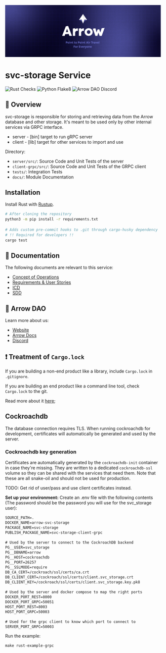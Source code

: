 ![Arrow Banner](https://github.com/Arrow-air/.github/raw/main/profile/assets/arrow_v2_twitter-banner_neu.png)

# svc-storage Service

![Rust
Checks](https://github.com/arrow-air/svc-storage/actions/workflows/rust_ci.yml/badge.svg?branch=main)
![Python Flake8](https://github.com/arrow-air/svc-storage/actions/workflows/python_ci.yml/badge.svg?branch=main)
![Arrow DAO
Discord](https://img.shields.io/discord/853833144037277726?style=plastic)

## :telescope: Overview
svc-storage is responsible for storing and retrieving data from the Arrow database and other storage.
It's meant to be used only by other internal services via GRPC interface.
- server - [bin] target to run gRPC server
- client - [lib] target for other services to import and use

Directory:
- `server/src/`: Source Code and Unit Tests of the server
- `client-grpc/src/`: Source Code and Unit Tests of the GRPC client
- `tests/`: Integration Tests
- `docs/`: Module Documentation

## Installation

Install Rust with [Rustup](https://www.rust-lang.org/tools/install).

```bash
# After cloning the repository
python3 -m pip install -r requirements.txt

# Adds custom pre-commit hooks to .git through cargo-husky dependency
# !! Required for developers !!
cargo test
```

## :scroll: Documentation
The following documents are relevant to this service:
- [Concept of Operations](./docs/conops.md)
- [Requirements & User Stories](./docs/requirements.md)
- [ICD](./docs/icd.md)
- [SDD](./docs/sdd.md)

## :busts_in_silhouette: Arrow DAO
Learn more about us:
- [Website](https://www.arrowair.com/)
- [Arrow Docs](https://www.arrowair.com/docs/intro)
- [Discord](https://discord.com/invite/arrow)

## :exclamation: Treatment of `Cargo.lock`
If you are building a non-end product like a library, include `Cargo.lock` in `.gitignore`.

If you are building an end product like a command line tool, check `Cargo.lock` to the git.

Read more about it [here](https://doc.rust-lang.org/cargo/guide/cargo-toml-vs-cargo-lock.html);

## Cockroachdb
The database connection requires TLS.
When running cockroachdb for development, certificates will automatically be generated and used by the server.

### Cockroachdb key generation
Certificates are automatically generated by the `cockroachdb-init` container in case they're missing.
They are written to a dedicated `cockroachdb-ssl` volume so they can be shared with the services that need them.
Note that these are all snake-oil and should not be used for production.

TODO: Get rid of user/pass and use client certificates instead.

**Set up your environment:**
Create an .env file with the following contents (The password should be the password you will use for the svc_storage user):
```
SOURCE_PATH=.
DOCKER_NAME=arrow-svc-storage
PACKAGE_NAME=svc-storage
PUBLISH_PACKAGE_NAME=svc-storage-client-grpc

# Used by the server to connect to the CockroachDB backend
PG__USER=svc_storage
PG__DBNAME=arrow
PG__HOST=cockroachdb
PG__PORT=26257
PG__SSLMODE=require
DB_CA_CERT=/cockroach/ssl/certs/ca.crt
DB_CLIENT_CERT=/cockroach/ssl/certs/client.svc_storage.crt
DB_CLIENT_KEY=/cockroach/ssl/certs/client.svc_storage.key.pk8

# Used by the server and docker compose to map the right ports
DOCKER_PORT_REST=8000
DOCKER_PORT_GRPC=50051
HOST_PORT_REST=8003
HOST_PORT_GRPC=50003

# Used for the grpc client to know which port to connect to
SERVER_PORT_GRPC=50003
```
Run the example:
```
make rust-example-grpc
```
